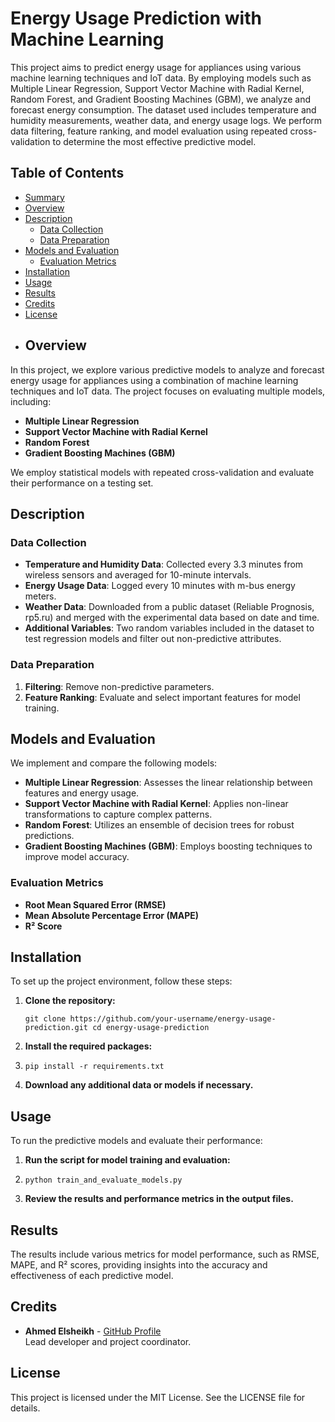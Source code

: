 ﻿# Energy Usage Prediction with Machine Learning
This project aims to predict energy usage for appliances using various machine learning techniques and IoT data. By employing models such as Multiple Linear Regression, Support Vector Machine with Radial Kernel, Random Forest, and Gradient Boosting Machines (GBM), we analyze and forecast energy consumption. The dataset used includes temperature and humidity measurements, weather data, and energy usage logs. We perform data filtering, feature ranking, and model evaluation using repeated cross-validation to determine the most effective predictive model.
## Table of Contents
-   [Summary](#summary)
-   [Overview](#overview)
-   [Description](#description)
    -   [Data Collection](#data-collection)
    -   [Data Preparation](#data-preparation)
-   [Models and Evaluation](#models-and-evaluation)
    -   [Evaluation Metrics](#evaluation-metrics)
-   [Installation](#installation)
-   [Usage](#usage)
-   [Results](#results)
-   [Credits](#credits)
-   [License](#license)
- ## Overview

In this project, we explore various predictive models to analyze and forecast energy usage for appliances using a combination of machine learning techniques and IoT data. The project focuses on evaluating multiple models, including:

-   **Multiple Linear Regression**
-   **Support Vector Machine with Radial Kernel**
-   **Random Forest**
-   **Gradient Boosting Machines (GBM)**

We employ statistical models with repeated cross-validation and evaluate their performance on a testing set.

## Description

### Data Collection

-   **Temperature and Humidity Data**: Collected every 3.3 minutes from wireless sensors and averaged for 10-minute intervals.
-   **Energy Usage Data**: Logged every 10 minutes with m-bus energy meters.
-   **Weather Data**: Downloaded from a public dataset (Reliable Prognosis, rp5.ru) and merged with the experimental data based on date and time.
-   **Additional Variables**: Two random variables included in the dataset to test regression models and filter out non-predictive attributes.

### Data Preparation

1.  **Filtering**: Remove non-predictive parameters.
2.  **Feature Ranking**: Evaluate and select important features for model training.

## Models and Evaluation

We implement and compare the following models:

-   **Multiple Linear Regression**: Assesses the linear relationship between features and energy usage.
-   **Support Vector Machine with Radial Kernel**: Applies non-linear transformations to capture complex patterns.
-   **Random Forest**: Utilizes an ensemble of decision trees for robust predictions.
-   **Gradient Boosting Machines (GBM)**: Employs boosting techniques to improve model accuracy.

### Evaluation Metrics

-   **Root Mean Squared Error (RMSE)**
-   **Mean Absolute Percentage Error (MAPE)**
-   **R² Score**
## Installation

To set up the project environment, follow these steps:

1.  **Clone the repository:**
    
    `git clone https://github.com/your-username/energy-usage-prediction.git
    cd energy-usage-prediction` 
    
2.  **Install the required packages:**
3. 
    `pip install -r requirements.txt` 
    
4.  **Download any additional data or models if necessary.**
    

## Usage

To run the predictive models and evaluate their performance:

1.  **Run the script for model training and evaluation:**
2.    
    `python train_and_evaluate_models.py` 
    
3.  **Review the results and performance metrics in the output files.**
    

## Results

The results include various metrics for model performance, such as RMSE, MAPE, and R² scores, providing insights into the accuracy and effectiveness of each predictive model.

## Credits

-   **Ahmed Elsheikh** - [GitHub Profile](https://github.com/Ahmedvini)  
    Lead developer and project coordinator.
    

## License

This project is licensed under the MIT License. See the LICENSE file for details.

